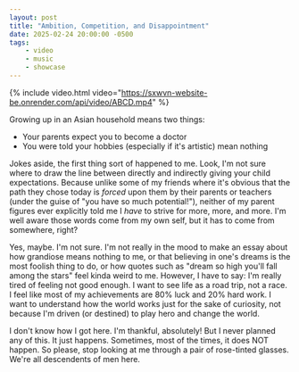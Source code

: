 ```yaml
---
layout: post
title: "Ambition, Competition, and Disappointment"
date: 2025-02-24 20:00:00 -0500
tags: 
    - video
    - music
    - showcase
---
```


{% include video.html video="https://sxwvn-website-be.onrender.com/api/video/ABCD.mp4" %}

Growing up in an Asian household means two things:
- Your parents expect you to become a doctor
- You were told your hobbies (especially if it's artistic) mean nothing

Jokes aside, the first thing sort of happened to me. Look, I'm not sure where to draw the line between directly and indirectly giving your child expectations. Because unlike some of my friends where it's obvious that the path they chose today is *forced* upon them by their parents or teachers (under the guise of "you have so much potential!"), neither of my parent figures ever explicitly told me I *have* to strive for more, more, and more. I'm well aware those words come from my own self, but it has to come from somewhere, right?

Yes, maybe. I'm not sure. I'm not really in the mood to make an essay about how grandiose means nothing to me, or that believing in one's dreams is the most foolish thing to do, or how quotes such as "dream so high you'll fall among the stars" feel kinda weird to me. However, I have to say: I'm really tired of feeling not good enough. I want to see life as a road trip, not a race. I feel like most of my achievements are 80% luck and 20% hard work. I want to understand how the world works just for the sake of curiosity, not because I'm driven (or destined) to play hero and change the world.

I don't know how I got here. I'm thankful, absolutely! But I never planned any of this. It just happens. Sometimes, most of the times, it does NOT happen. So please, stop looking at me through a pair of rose-tinted glasses. We're all descendents of men here. 